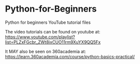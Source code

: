 # Python-for-Beginners
Python for beginners YouTube tutorial files

The video tutorials can be found on youtube at: https://www.youtube.com/playlist?list=PLZxFGcbr_ZWt8ixCUO11rm9XuYX9QQ5Fx

It MAY also be seen on 360academia at: https://learn.360academia.com/course/python-basics-practical/
